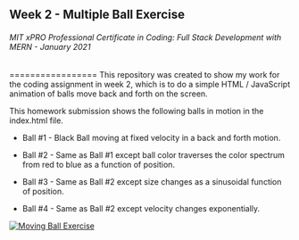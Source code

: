 ## Week 2 - Multiple Ball Exercise
###### MIT xPRO Professional Certificate in Coding: Full Stack Development with MERN - January 2021
=================
This repository was created to show my work for the coding assignment in week 2, which is to do a simple HTML / JavaScript animation of balls move back and forth on the screen.  

This homework submission shows the following balls in motion in the index.html file. 

* Ball #1 - Black Ball moving at fixed velocity in a back and forth motion. 

* Ball #2 - Same as Ball #1 except ball color traverses the color spectrum from red to blue as a function of position. 

* Ball #3 - Same as Ball #2 except size changes as a sinusoidal function of position. 

* Ball #4 -  Same as Ball #2 except velocity changes exponentially.

[![Moving Ball Exercise](http://img.youtube.com/vi/UG3LNR4N-9o/0.jpg)](http://www.youtube.com/watch?v=UG3LNR4N-9o "Moving Ball Exercise")

<!-- MERN_movingBallExercise_week2.mp4 -->
<!-- ##Week 2 - Multiple Ball Exercise
######MIT xPRO Professional Certificate in Coding: Full Stack Development with MERN - January 2021
=================
This repository was created to show my work for the coding assignment in week 2, which is to do a simple HTML / JavaScript animation of balls move back and forth on the screen.  

This homework submission shows the following balls in motion in the index.html file. 

Ball #1 - Black Ball moving at fixed velocity in a back and forth motion. 

Ball #2 - Same as Ball #1 except ball color traverses the color spectrum from red to blue as a function of position. 

Ball #3 - Same as Ball #2 except size changes as a sinusoidal function of position. 

Ball #4 -  Same as Ball #2 except velocity changes exponentially.  -->
